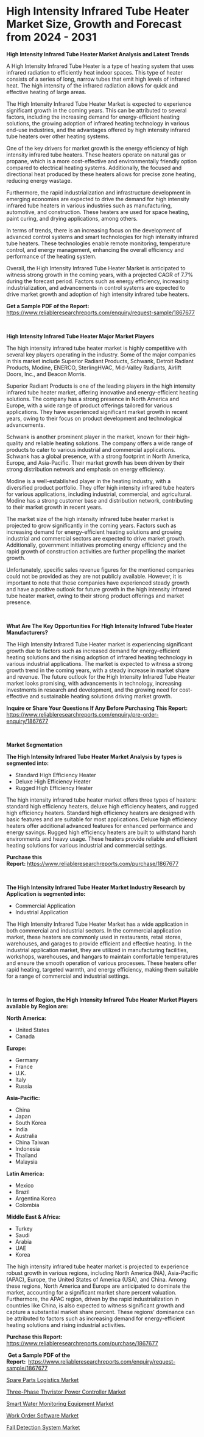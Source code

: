 <p><h1>High Intensity Infrared Tube Heater Market Size, Growth and Forecast from 2024 - 2031</h1></p><p><strong>High Intensity Infrared Tube Heater Market Analysis and Latest Trends</strong></p>
<p><p>A High Intensity Infrared Tube Heater is a type of heating system that uses infrared radiation to efficiently heat indoor spaces. This type of heater consists of a series of long, narrow tubes that emit high levels of infrared heat. The high intensity of the infrared radiation allows for quick and effective heating of large areas.</p><p>The High Intensity Infrared Tube Heater Market is expected to experience significant growth in the coming years. This can be attributed to several factors, including the increasing demand for energy-efficient heating solutions, the growing adoption of infrared heating technology in various end-use industries, and the advantages offered by high intensity infrared tube heaters over other heating systems.</p><p>One of the key drivers for market growth is the energy efficiency of high intensity infrared tube heaters. These heaters operate on natural gas or propane, which is a more cost-effective and environmentally friendly option compared to electrical heating systems. Additionally, the focused and directional heat produced by these heaters allows for precise zone heating, reducing energy wastage.</p><p>Furthermore, the rapid industrialization and infrastructure development in emerging economies are expected to drive the demand for high intensity infrared tube heaters in various industries such as manufacturing, automotive, and construction. These heaters are used for space heating, paint curing, and drying applications, among others.</p><p>In terms of trends, there is an increasing focus on the development of advanced control systems and smart technologies for high intensity infrared tube heaters. These technologies enable remote monitoring, temperature control, and energy management, enhancing the overall efficiency and performance of the heating system.</p><p>Overall, the High Intensity Infrared Tube Heater Market is anticipated to witness strong growth in the coming years, with a projected CAGR of 7.7% during the forecast period. Factors such as energy efficiency, increasing industrialization, and advancements in control systems are expected to drive market growth and adoption of high intensity infrared tube heaters.</p></p>
<p><strong>Get a Sample PDF of the Report:&nbsp;</strong> <a href="https://www.reliableresearchreports.com/enquiry/request-sample/1867677">https://www.reliableresearchreports.com/enquiry/request-sample/1867677</a></p>
<p>&nbsp;</p>
<p><strong>High Intensity Infrared Tube Heater Major Market Players</strong></p>
<p><p>The high intensity infrared tube heater market is highly competitive with several key players operating in the industry. Some of the major companies in this market include Superior Radiant Products, Schwank, Detroit Radiant Products, Modine, ENERCO, SterlingHVAC, Mid-Valley Radiants, Airlift Doors, Inc., and Beacon Morris.</p><p>Superior Radiant Products is one of the leading players in the high intensity infrared tube heater market, offering innovative and energy-efficient heating solutions. The company has a strong presence in North America and Europe, with a wide range of product offerings tailored for various applications. They have experienced significant market growth in recent years, owing to their focus on product development and technological advancements.</p><p>Schwank is another prominent player in the market, known for their high-quality and reliable heating solutions. The company offers a wide range of products to cater to various industrial and commercial applications. Schwank has a global presence, with a strong footprint in North America, Europe, and Asia-Pacific. Their market growth has been driven by their strong distribution network and emphasis on energy efficiency.</p><p>Modine is a well-established player in the heating industry, with a diversified product portfolio. They offer high intensity infrared tube heaters for various applications, including industrial, commercial, and agricultural. Modine has a strong customer base and distribution network, contributing to their market growth in recent years.</p><p>The market size of the high intensity infrared tube heater market is projected to grow significantly in the coming years. Factors such as increasing demand for energy-efficient heating solutions and growing industrial and commercial sectors are expected to drive market growth. Additionally, government initiatives promoting energy efficiency and the rapid growth of construction activities are further propelling the market growth.</p><p>Unfortunately, specific sales revenue figures for the mentioned companies could not be provided as they are not publicly available. However, it is important to note that these companies have experienced steady growth and have a positive outlook for future growth in the high intensity infrared tube heater market, owing to their strong product offerings and market presence.</p></p>
<p>&nbsp;</p>
<p><strong>What Are The Key Opportunities For High Intensity Infrared Tube Heater Manufacturers?</strong></p>
<p><p>The High Intensity Infrared Tube Heater market is experiencing significant growth due to factors such as increased demand for energy-efficient heating solutions and the rising adoption of infrared heating technology in various industrial applications. The market is expected to witness a strong growth trend in the coming years, with a steady increase in market share and revenue. The future outlook for the High Intensity Infrared Tube Heater market looks promising, with advancements in technology, increasing investments in research and development, and the growing need for cost-effective and sustainable heating solutions driving market growth.</p></p>
<p><strong>Inquire or Share Your Questions If Any Before Purchasing This Report:</strong> <a href="https://www.reliableresearchreports.com/enquiry/pre-order-enquiry/1867677">https://www.reliableresearchreports.com/enquiry/pre-order-enquiry/1867677</a></p>
<p>&nbsp;</p>
<p><strong>Market Segmentation</strong></p>
<p><strong>The High Intensity Infrared Tube Heater Market Analysis by types is segmented into:</strong></p>
<p><ul><li>Standard High Efficiency Heater</li><li>Deluxe High Efficiency Heater</li><li>Rugged High Efficiency Heater</li></ul></p>
<p><p>The high intensity infrared tube heater market offers three types of heaters: standard high efficiency heaters, deluxe high efficiency heaters, and rugged high efficiency heaters. Standard high efficiency heaters are designed with basic features and are suitable for most applications. Deluxe high efficiency heaters offer additional advanced features for enhanced performance and energy savings. Rugged high efficiency heaters are built to withstand harsh environments and heavy usage. These heaters provide reliable and efficient heating solutions for various industrial and commercial settings.</p></p>
<p><strong>Purchase this Report:&nbsp;</strong><a href="https://www.reliableresearchreports.com/purchase/1867677">https://www.reliableresearchreports.com/purchase/1867677</a></p>
<p>&nbsp;</p>
<p><strong>The High Intensity Infrared Tube Heater Market Industry Research by Application is segmented into:</strong></p>
<p><ul><li>Commercial Application</li><li>Industrial Application</li></ul></p>
<p><p>The High Intensity Infrared Tube Heater Market has a wide application in both commercial and industrial sectors. In the commercial application market, these heaters are commonly used in restaurants, retail stores, warehouses, and garages to provide efficient and effective heating. In the industrial application market, they are utilized in manufacturing facilities, workshops, warehouses, and hangars to maintain comfortable temperatures and ensure the smooth operation of various processes. These heaters offer rapid heating, targeted warmth, and energy efficiency, making them suitable for a range of commercial and industrial settings.</p></p>
<p>&nbsp;</p>
<p><strong>In terms of Region, the High Intensity Infrared Tube Heater Market Players available by Region are:</strong></p>
<p>
    <p> <strong> North America: </strong>
        <ul>
            <li>United States</li>
            <li>Canada</li>
        </ul>
        </p> 
    <p> <strong> Europe: </strong>
        <ul>
            <li>Germany</li>
            <li>France</li>
            <li>U.K.</li>
            <li>Italy</li>
            <li>Russia</li>
        </ul>
        </p> 
    <p> <strong> Asia-Pacific: </strong>
        <ul>
            <li>China</li>
            <li>Japan</li>
            <li>South Korea</li>
            <li>India</li>
            <li>Australia</li>
            <li>China Taiwan</li>
            <li>Indonesia</li>
            <li>Thailand</li>
            <li>Malaysia</li>
        </ul>
        </p> 
    <p> <strong> Latin America: </strong>
        <ul>
            <li>Mexico</li>
            <li>Brazil</li>
            <li>Argentina Korea</li>
            <li>Colombia</li>
        </ul>
        </p> 
    <p> <strong> Middle East & Africa: </strong>
        <ul>
            <li>Turkey</li>
            <li>Saudi</li>
            <li>Arabia</li>
            <li>UAE</li>
            <li>Korea</li>
        </ul>
    </p>
    </p>
<p><p>The high intensity infrared tube heater market is projected to experience robust growth in various regions, including North America (NA), Asia-Pacific (APAC), Europe, the United States of America (USA), and China. Among these regions, North America and Europe are anticipated to dominate the market, accounting for a significant market share percent valuation. Furthermore, the APAC region, driven by the rapid industrialization in countries like China, is also expected to witness significant growth and capture a substantial market share percent. These regions' dominance can be attributed to factors such as increasing demand for energy-efficient heating solutions and rising industrial activities.</p></p>
<p><strong>Purchase this Report: </strong><a href="https://www.reliableresearchreports.com/purchase/1867677">https://www.reliableresearchreports.com/purchase/1867677</a></p>
<p>&nbsp;<strong>Get a Sample PDF of the Report:&nbsp;&nbsp;</strong><a href="https://www.reliableresearchreports.com/enquiry/request-sample/1867677">https://www.reliableresearchreports.com/enquiry/request-sample/1867677</a></p>
<p><strong></strong></p>
<p><p><a href="https://medium.com/@ginawindler1965/spare-parts-logistics-market-analysis-and-sze-forecasted-for-period-from-2023-to-2030-d6c32cf99b2a">Spare Parts Logistics Market</a></p><p><a href="https://github.com/YashRP12/Market-Research-Report-List-2/blob/main/three-phase-thyristor-power-controller-market.md">Three-Phase Thyristor Power Controller Market</a></p><p><a href="https://github.com/Chiragrp24/Market-Research-Report-List-2/blob/main/smart-water-monitoring-equipment-market.md">Smart Water Monitoring Equipment Market</a></p><p><a href="https://medium.com/@ginawindler1965/work-order-software-market-trends-and-market-analysis-forecasted-for-period-2023-2030-e42e40fc8d75">Work Order Software Market</a></p><p><a href="https://medium.com/@ginawindler1965/fall-detection-system-market-size-and-market-trends-complete-industry-overview-2023-to-2030-1b5bacc7f37c">Fall Detection System Market</a></p></p>